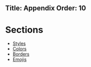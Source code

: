Title: Appendix
Order: 10
---

# Sections

* [Styles](xref:styles)
* [Colors](xref:colors)
* [Borders](xref:borders)
* [Emojis](xref:emojis)
